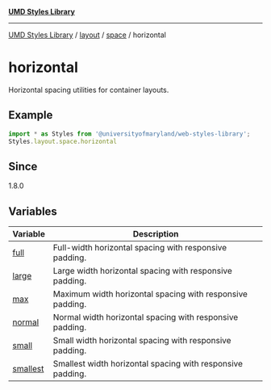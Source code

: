 [**UMD Styles Library**](../../../../../README.md)

***

[UMD Styles Library](../../../../../README.md) / [layout](../../../../README.md) / [space](../../README.md) / horizontal

# horizontal

Horizontal spacing utilities for container layouts.

## Example

```typescript
import * as Styles from '@universityofmaryland/web-styles-library';
Styles.layout.space.horizontal
```

## Since

1.8.0

## Variables

| Variable | Description |
| ------ | ------ |
| [full](variables/full.md) | Full-width horizontal spacing with responsive padding. |
| [large](variables/large.md) | Large width horizontal spacing with responsive padding. |
| [max](variables/max.md) | Maximum width horizontal spacing with responsive padding. |
| [normal](variables/normal.md) | Normal width horizontal spacing with responsive padding. |
| [small](variables/small.md) | Small width horizontal spacing with responsive padding. |
| [smallest](variables/smallest.md) | Smallest width horizontal spacing with responsive padding. |
